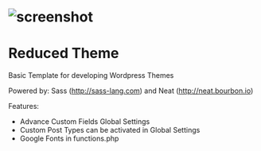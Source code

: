 # ![screenshot](./reduced/screenshot.jpg)

# Reduced Theme

Basic Template for developing Wordpress Themes

Powered by: Sass (<http://sass-lang.com>) and Neat (http://neat.bourbon.io)

Features:

* Advance Custom Fields Global Settings
* Custom Post Types can be activated in Global Settings
* Google Fonts in functions.php

